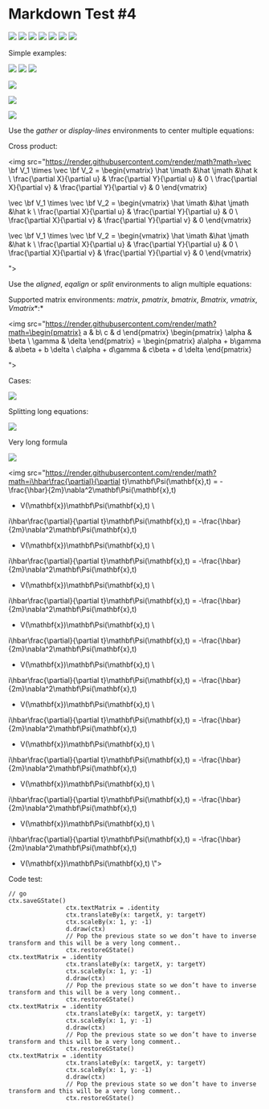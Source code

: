 # Markdown Test #4

<img src="https://render.githubusercontent.com/render/math?math=\begin{aligned}\dot{x} = \sigma(y-x)\\\dot{y} = \rho x - y - xz\\\dot{z} = -\beta z + xy\end{aligned}">


<img src="https://render.githubusercontent.com/render/math?math=$$\dot{x} = \sigma(y-x)\\dot{y} = \rho x - y - xz\\dot{z} = -\beta z + xy$$">

<img src="https://render.githubusercontent.com/render/math?math=$$\begin{align*}\dot{x} = \sigma(y-x)\\dot{y} = \rho x - y - xz\\dot{z} = -\beta z + xy\end{align*}$$">




<img src="https://render.githubusercontent.com/render/math?math=$$ \begin{align}\dot{x} = \sigma(y-x)\\dot{y} = \rho x - y - xz\\dot{z} = -\beta z + xy\end{align} $$">


<img src="https://render.githubusercontent.com/render/math?math=\dot{x} = \sigma(y-x)\\dot{y} = \rho x - y - xz \\dot{z} = -\beta z + xy">

<img src="https://render.githubusercontent.com/render/math?math=\dot{x} = \sigma(y-x)\\\\\ \\dot{y} = \rho x - y - xz \\\\\\ dot{z} = -\beta z + xy">





<img src="https://render.githubusercontent.com/render/math?math=(a_1 + a_2)^2 = a_1^2 + 2a_1a_2 + a_2^2">

Simple examples:

<img src="https://render.githubusercontent.com/render/math?math=(a_1 + a_2)^2 = a_1^2 + 2a_1a_2">


<img src="https://render.githubusercontent.com/render/math?math=(a_1 + a_2)^2 = a_1^2 + 2a_1a_2 + a_2^2">


<img src="https://render.githubusercontent.com/render/math?math=\dot{x} = \sigma(y-x) \\\dot{y} = \rho x - y - xz \\\dot{z} = -\beta z + xy">


<img src="https://render.githubusercontent.com/render/math?math=\begin{eqalign}
\nabla \cdot \vec{\bf E} & = \frac {\rho} {\varepsilon_0} \\
\nabla \cdot \vec{\bf B} & = 0 \\
\nabla \times \vec{\bf E} &= - \frac{\partial\vec{\bf B}}{\partial t} \\
\nabla \times \vec{\bf B} & = \mu_0\vec{\bf J} + \mu_0\varepsilon_0 \frac{\partial\vec{\bf E}}{\partial t}
\end{eqalign}
">


<img src="https://render.githubusercontent.com/render/math?math=(a_1 + a_2)^2 = a_1^2 + 2a_1a_2 + a_2^2 (a_1 + a_2)^2 = a_1^2 + 2a_1a_2 + a_2^2 (a_1 + a_2)^2 = a_1^2 + 2a_1a_2 + a_2^2">


<img src="https://render.githubusercontent.com/render/math?math=\begin{gather}
\dot{x} = \sigma(y-x) \\
\dot{y} = \rho x - y - xz \\
\dot{z} = -\beta z + xy
\end{gather}">

Use the *gather* or *display-lines* environments to center multiple equations:

Cross product:

<img src="https://render.githubusercontent.com/render/math?math=\vec \bf V_1 \times \vec \bf V_2 =  \begin{vmatrix}
\hat \imath &\hat \jmath &\hat k \\
\frac{\partial X}{\partial u} & \frac{\partial Y}{\partial u} & 0 \\
\frac{\partial X}{\partial v} & \frac{\partial Y}{\partial v} & 0
\end{vmatrix}

\vec \bf V_1 \times \vec \bf V_2 =  \begin{vmatrix}
\hat \imath &\hat \jmath &\hat k \\
\frac{\partial X}{\partial u} & \frac{\partial Y}{\partial u} & 0 \\
\frac{\partial X}{\partial v} & \frac{\partial Y}{\partial v} & 0
\end{vmatrix}

\vec \bf V_1 \times \vec \bf V_2 =  \begin{vmatrix}
\hat \imath &\hat \jmath &\hat k \\
\frac{\partial X}{\partial u} & \frac{\partial Y}{\partial u} & 0 \\
\frac{\partial X}{\partial v} & \frac{\partial Y}{\partial v} & 0
\end{vmatrix}
















">

Use the *aligned*, *eqalign* or *split* environments to align multiple equations:


Supported matrix environments: *matrix*, *pmatrix*, *bmatrix*, *Bmatrix*, *vmatrix*, *Vmatrix**:*

<img src="https://render.githubusercontent.com/render/math?math=\begin{pmatrix}
a & b\\ c & d
\end{pmatrix}
\begin{pmatrix}
\alpha & \beta \\ \gamma & \delta
\end{pmatrix} =
\begin{pmatrix}
a\alpha + b\gamma & a\beta + b \delta \\
c\alpha + d\gamma & c\beta + d \delta 
\end{pmatrix}











">



Cases:

<img src="https://render.githubusercontent.com/render/math?math=f(x) = \begin{cases}
\frac{e^x}{2} & x \geq 0 \\
1 & x < 0
\end{cases}">



Splitting long equations:

<img src="https://render.githubusercontent.com/render/math?math=\frak Q(\lambda,\hat{\lambda}) =
-\frac{1}{2} \mathbb P(O \mid \lambda ) \sum_s \sum_m \sum_t \\\gamma_m^{(s)} (t) +
\quad \left( \log(2 \pi ) + \log \left| \cal C_m^{(s)} \right| +
\left( o_t - \hat{\mu}_m^{(s)} \right) ^T \cal C_m^{(s)-1} \right) ">



Very long formula

<img src="https://render.githubusercontent.com/render/math?math=Craft = \sqrt{\frac{1}{N}\sum_{i=1}^N (x_i - \mu)^2}">


<img src="https://render.githubusercontent.com/render/math?math=i\hbar\frac{\partial}{\partial t}\mathbf\Psi(\mathbf{x},t) =
 -\frac{\hbar}{2m}\nabla^2\mathbf\Psi(\mathbf{x},t)
+ V(\mathbf{x})\mathbf\Psi(\mathbf{x},t) \\

i\hbar\frac{\partial}{\partial t}\mathbf\Psi(\mathbf{x},t) =
 -\frac{\hbar}{2m}\nabla^2\mathbf\Psi(\mathbf{x},t)
+ V(\mathbf{x})\mathbf\Psi(\mathbf{x},t) \\

i\hbar\frac{\partial}{\partial t}\mathbf\Psi(\mathbf{x},t) =
 -\frac{\hbar}{2m}\nabla^2\mathbf\Psi(\mathbf{x},t)
+ V(\mathbf{x})\mathbf\Psi(\mathbf{x},t) \\

i\hbar\frac{\partial}{\partial t}\mathbf\Psi(\mathbf{x},t) =
 -\frac{\hbar}{2m}\nabla^2\mathbf\Psi(\mathbf{x},t)
+ V(\mathbf{x})\mathbf\Psi(\mathbf{x},t) \\

i\hbar\frac{\partial}{\partial t}\mathbf\Psi(\mathbf{x},t) =
 -\frac{\hbar}{2m}\nabla^2\mathbf\Psi(\mathbf{x},t)
+ V(\mathbf{x})\mathbf\Psi(\mathbf{x},t) \\

i\hbar\frac{\partial}{\partial t}\mathbf\Psi(\mathbf{x},t) =
 -\frac{\hbar}{2m}\nabla^2\mathbf\Psi(\mathbf{x},t)
+ V(\mathbf{x})\mathbf\Psi(\mathbf{x},t) \\

i\hbar\frac{\partial}{\partial t}\mathbf\Psi(\mathbf{x},t) =
 -\frac{\hbar}{2m}\nabla^2\mathbf\Psi(\mathbf{x},t)
+ V(\mathbf{x})\mathbf\Psi(\mathbf{x},t) \\

i\hbar\frac{\partial}{\partial t}\mathbf\Psi(\mathbf{x},t) =
 -\frac{\hbar}{2m}\nabla^2\mathbf\Psi(\mathbf{x},t)
+ V(\mathbf{x})\mathbf\Psi(\mathbf{x},t) \\

i\hbar\frac{\partial}{\partial t}\mathbf\Psi(\mathbf{x},t) =
 -\frac{\hbar}{2m}\nabla^2\mathbf\Psi(\mathbf{x},t)
+ V(\mathbf{x})\mathbf\Psi(\mathbf{x},t) \\

i\hbar\frac{\partial}{\partial t}\mathbf\Psi(\mathbf{x},t) =
 -\frac{\hbar}{2m}\nabla^2\mathbf\Psi(\mathbf{x},t)
+ V(\mathbf{x})\mathbf\Psi(\mathbf{x},t) \\">



Code test:
```
// go
ctx.saveGState()
                ctx.textMatrix = .identity
                ctx.translateBy(x: targetX, y: targetY)
                ctx.scaleBy(x: 1, y: -1)
                d.draw(ctx)
                // Pop the previous state so we don’t have to inverse transform and this will be a very long comment..
                ctx.restoreGState()
ctx.textMatrix = .identity
				ctx.translateBy(x: targetX, y: targetY)
				ctx.scaleBy(x: 1, y: -1)
				d.draw(ctx)
				// Pop the previous state so we don’t have to inverse transform and this will be a very long comment..
				ctx.restoreGState()
ctx.textMatrix = .identity
				ctx.translateBy(x: targetX, y: targetY)
				ctx.scaleBy(x: 1, y: -1)
				d.draw(ctx)
				// Pop the previous state so we don’t have to inverse transform and this will be a very long comment..
				ctx.restoreGState()
ctx.textMatrix = .identity
				ctx.translateBy(x: targetX, y: targetY)
				ctx.scaleBy(x: 1, y: -1)
				d.draw(ctx)
				// Pop the previous state so we don’t have to inverse transform and this will be a very long comment..
				ctx.restoreGState()
```
